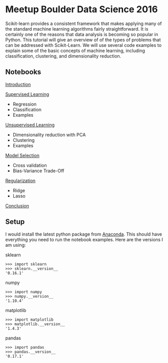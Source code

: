 # Meetup Boulder Data Science 2016

Scikit-learn provides a consistent framework that makes applying many of the standard machine learning algorithms fairly straightforward. It is certainly one of the reasons that data analysis is becoming so popular in Python.  This tutorial will give an overview of of the types of problems that can be addressed with Scikit-Learn. We will use several code examples to explain some of the basic concepts of machine learning, including classification, clustering, and dimensionality reduction.

## Notebooks

[Introduction](https://github.com/mlunacek/meetup_data_science_2016/blob/master/notebooks/00_introduction.ipynb)

[Supervised Learning](https://github.com/mlunacek/meetup_data_science_2016/blob/master/notebooks/01_supervised.ipynb)
- Regression
- Classification
- Examples

[Unsupervised Learning](https://github.com/mlunacek/meetup_data_science_2016/blob/master/notebooks/02_unsupervised.ipynb)
- Dimensionality reduction with PCA
- Clustering
- Examples

[Model Selection](https://github.com/mlunacek/meetup_data_science_2016/blob/master/notebooks/03_model_selection.ipynb)
- Cross validation
- Bias-Variance Trade-Off

[Regularization](https://github.com/mlunacek/meetup_data_science_2016/blob/master/notebooks/04_regularization.ipynb)
- Ridge
- Lasso

[Conclusion](https://github.com/mlunacek/meetup_data_science_2016/blob/master/notebooks/conclusion.ipynb)

## Setup

I would install the latest python package from [Anaconda](https://www.continuum.io/downloads).  This should have everything you need to run the notebook examples.  Here are the versions I am using:

sklearn
    
    >>> import sklearn
    >>> sklearn.__version__
    '0.16.1'
    
numpy
    
    >>> import numpy
    >>> numpy.__version__
    '1.10.4'
    
matplotlib  
   
    >>> import matplotlib
    >>> matplotlib.__version__
    '1.4.3'

pandas
   
    >>> import pandas
    >>> pandas.__version__
    '0.17.1'


